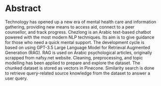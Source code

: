 # Abstract
Technology has opened up a new era of mental health care and information gathering, providing new means to access aid, connect to a peer counsellor, and track progress. Chezlong is an Arabic text-based chatbot powered with the most modern NLP techniques. Its aim is to give guidance for those who need a quick mental support. The development cycle is based on using GPT-3.5 Large Language Model for Retrieval Augmented Generation (RAG). RAG is used on Arabic psychological articles, originally scrapped from nafsy.net website. Cleaning, preprocessing, and topic modelling has been applied to prepare and explore the dataset. The chunked dataset is stored as vectors in Pinecone. Similarity search is done to retrieve query-related source knowledge from the dataset to answer a user query.
